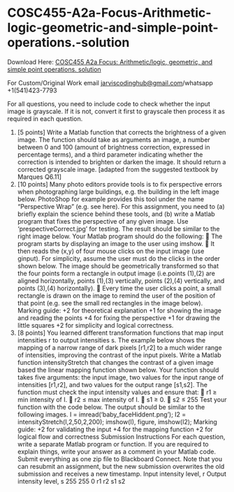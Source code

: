 # COSC455-A2a-Focus-Arithmetic-logic-geometric-and-simple-point-operations.-solution

Download Here: [COSC455 A2a Focus: Arithmetic/logic, geometric, and simple point operations. solution](https://jarviscodinghub.com/assignment/a2a-focus-arithmetic-logic-geometric-and-simple-point-operations-solution/)

For Custom/Original Work email jarviscodinghub@gmail.com/whatsapp +1(541)423-7793

For all questions, you need to include code to check whether the input image is grayscale. If it is not,
convert it first to grayscale then process it as required in each question.
1. [5 points] Write a Matlab function that corrects the brightness of a given image. The function should
take as arguments an image, a number between 0 and 100 (amount of brightness correction,
expressed in percentage terms), and a third parameter indicating whether the correction is intended
to brighten or darken the image. It should return a corrected grayscale image. [adapted from the
suggested textbook by Marques Q6.11]
2. [10 points] Many photo editors provide tools is to fix perspective errors when photographing large
buildings, e.g. the building in the left image below. PhotoShop for example provides this tool under
the name “Perspective Wrap” (e.g. see here). For this assignment, you need to (a) briefly explain the
science behind these tools, and (b) write a Matlab program that fixes the perspective of any given
image. Use ‘prespectiveCorrect.jpg’ for testing. The result should be similar to the right image below.
Your Matlab program should do the following:
 The program starts by displaying an image to the user using imshow.
 It then reads the (x,y) of four mouse clicks on the input image (use ginput). For simplicity,
assume the user must do the clicks in the order shown below. The image should be geometrically
transformed so that the four points form a rectangle in output image (i.e.points (1),(2) are aligned
horizontally, points (1),(3) vertically, points (2),(4) vertically, and points (3),(4) horizontally).
 Every time the user clicks a point, a small rectangle is drawn on the image to remind the user of
the position of that point (e.g. see the small red rectangles in the image below).
Marking guide:
+2 for theoretical explanation
+1 for showing the image and
reading the points
+4 for fixing the perspective
+1 for drawing the little
squares
+2 for simplicity and logical
correctness.
3. [8 points] You learned different transformation functions that map input intensities r to output
intensities s. The example below shows the mapping of a narrow range of dark pixels [r1,r2] to a
much wider range of intensities, improving the contrast of the input pixels.
Write a Matlab function intensityStretch that changes the contrast of a given image based the
linear mapping function shown below.
Your function should takes five arguments: the input image, two values for the input range of
intensities [r1,r2], and two values for the output range [s1,s2]. The function must check the input
intensity values and ensure that:
 r1 ≥ min intensity of I.
 r2 ≤ max intensity of I.
 s1 ≥ 0.
 s2 ≤ 255
Test your function with the code below. The output should be similar to the following images.
I = imread(‘baby_faceHiddent.png’);
I2 = intensityStretch(I,2,50,2,200);
imshow(I), figure, imshow(I2);
Marking guide:
+2 for validating the
input
+4 for the mapping
function
+2 for logical flow
and correctness
Submission Instructions
For each question, write a separate Matlab program or function. If you are required to explain
things, write your answer as a comment in your Matlab code. Submit everything as one zip file to
Blackboard Connect. Note that you can resubmit an assignment, but the new submission
overwrites the old submission and receives a new timestamp.
Input intensity level, r
Output intensity level, s
255
255
0
r1 r2
s1 s2



